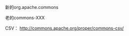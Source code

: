 新的<groupId>org.apache.commons</groupId>

老的<groupId>commons-XXX</groupId>


CSV：
http://commons.apache.org/proper/commons-csv/




